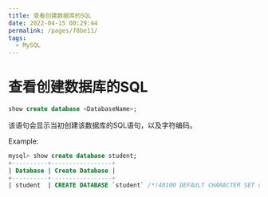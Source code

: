 ```yaml
---
title: 查看创建数据库的SQL
date: 2022-04-15 00:29:44
permalink: /pages/f8be11/
tags:
  - MySQL
---
```

# 查看创建数据库的SQL

```sql
show create database <DatabaseName>;
```

该语句会显示当初创建该数据库的SQL语句，以及字符编码。



Example:
```sql
mysql> show create database student;
+----------+-----------------+ 
| Database | Create Database | 
+----------+-----------------+ 
| student  | CREATE DATABASE `student` /*!40100 DEFAULT CHARACTER SET utf8mb4 COLLATE utf8mb4_0900_ai_ci */ /*!80016 DEFAULT ENCRYPTION='N' */ 
```